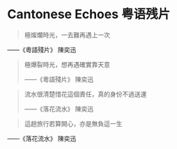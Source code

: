 # Cantonese Echoes 粤语残片



> 極燦爛時光，一去難再遇上一次
> 
——《粵語殘片》 陳奕迅

  

> 極爆裂時光，想再遇確實靠天意
> 
>——《粵語殘片》 陳奕迅

  

> 流水很清楚惜花這個責任，真的身份不過送運
> 
> ——《落花流水》 陳奕迅

  

> 這趟旅行若算開心，亦是無負這一生
> 
——《落花流水》 陳奕迅

